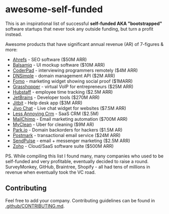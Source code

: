# awesome-self-funded

This is an inspirational list of successful **self-funded AKA "bootstrapped"** software startups that never took any outside funding, but turn a profit instead.

Awesome products that have significant annual revenue (AR) of 7-figures & more:

- [Ahrefs](https://ahrefs.com) - SEO software ($50M ARR)
- [Balsamiq](https://balsamiq.com/) - UI mockup software ($10M ARR)
- [CoderPad](https://coderpad.io/) - interviewing programmers remotely ($4M ARR)
- [DNSimple](https://dnsimple.com/) - domain management API ($2M ARR)
- [Fomo](https://www.usefomo.com/) - marketing widget showing social proof ($1MARR)
- [Grasshopper](http://grasshopper.com/) - virtual VoIP for entrepreneurs ($25M ARR)
- [Hubstaff](https://hubstaff.com/) - employee time tracking ($2.5M ARR)
- [JetBrains](https://www.jetbrains.com/) - Developer tools ($270M ARR)
- [Jitbit](https://www.jtibit.com/) - Help desk app ($3M ARR)
- [Jivo Chat](https://www.jivochat.com/) - Live chat widget for websites ($7.5M ARR)
- [Less Annoying Crm](https://www.lessannoyingcrm.com/) - SaaS CRM ($2.5M)
- [MailChimp](https://mailchimp.com/) - Email marketing automation ($700M ARR)
- [MyClean](https://www.myclean.com/) - Uber for cleaning ($9M AR)
- [Park.io](http://park.io/) - Domain backorders for hackers ($1.5M AR)
- [Postmark](https://postmarkapp.com/) - transactional email service ($24M ARR)
- [SendPulse](https://sendpulse.com/) - email + messenger marketing ($2.5M ARR)
- [Zoho](https://www.zoho.com/) - Cloud/SaaS software suite ($500M ARR)

PS. While compiling this list I found many, many companies who used to be self-funded and very profitable, eventually decided to raise a round. SurveyMonkey, GitHub, Braintree, Shopify - all had tens of millions in revenue when eventually took the VC road.

## Contributing
Feel free to add your company. Contributing guidelines can be found in [.github/CONTRIBUTING.md](.github/CONTRIBUTING.md).
